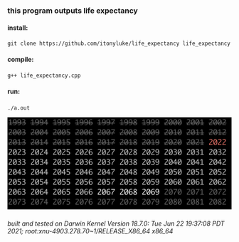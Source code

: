 ### this program outputs life expectancy

#### install:
```
git clone https://github.com/itonyluke/life_expectancy life_expectancy
```

#### compile:
`g++ life_expectancy.cpp`

#### run:
`./a.out`

![output example](images/example.png)

###### built and tested on Darwin Kernel Version 18.7.0: Tue Jun 22 19:37:08 PDT 2021; root:xnu-4903.278.70~1/RELEASE_X86_64 x86_64

